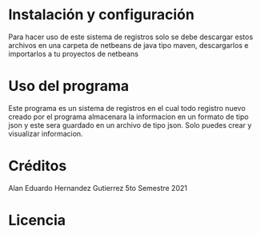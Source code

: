 # Instalación y configuración
Para hacer uso de este sistema de registros solo se debe descargar estos archivos en una carpeta de netbeans de java tipo maven, descargarlos e importarlos a tu proyectos de netbeans

# Uso del programa
Este programa es un sistema de registros en el cual todo registro nuevo creado por el programa almacenara la informacion en un formato de tipo json y este sera guardado en un archivo de tipo json.
Solo puedes crear y visualizar informacion.

# Créditos
Alan Eduardo Hernandez Gutierrez 5to Semestre 2021

# Licencia
